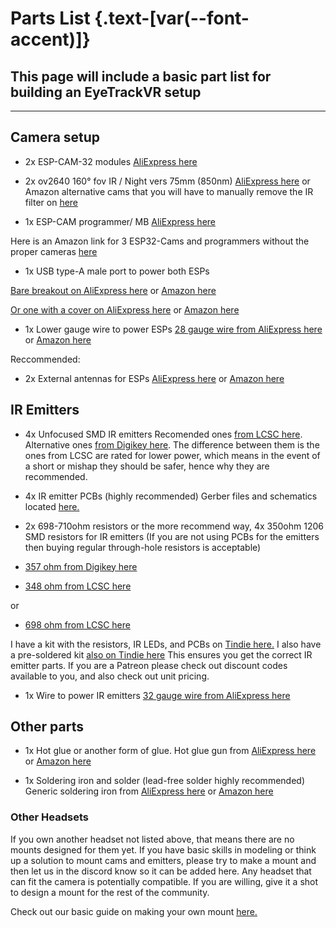 <script setup>
import Alerts from '../../vue/alerts/Alerts.vue'
import { alerts } from '../../static/alerts'
</script>

# Parts List {.text-[var(--font-accent)]}

<Alerts :options="alerts.parts_list_one">
    <template v-slot:content>
        <p>
           Please note that no hardware has been fully set in stone, all purchases are at your loss if hardware changes.
        </p>
    </template>
</Alerts>

## This page will include a basic part list for building an EyeTrackVR setup

<Alerts :options="alerts.parts_list_two">
    <template v-slot:content>
        <p>
           It is recommended to source main parts from AliExpress as it is much cheaper.
        </p>
    </template>
</Alerts>

---

<Alerts :options="alerts.parts_list_three">
    <template v-slot:content>
        <p>
           It is good practice to buy more than needed in some cases, namely programmers and ESPs, this reduces the risk of a DOA (dead on arrival) causing a delay.
        </p>
    </template>
</Alerts>

## Camera setup

- 2x ESP-CAM-32 modules [AliExpress here](https://a.aliexpress.com/_mKjL9Cq)

- 2x ov2640 160° fov IR / Night vers 75mm (850nm) [AliExpress here](https://a.aliexpress.com/_mrNbZww) or Amazon alternative cams that you will have to manually remove the IR filter on [here](https://www.amazon.com/Camera-Aideepen-Wide-Angle-Megapixel-Support/dp/B09XXPX4SP/)

- 1x ESP-CAM programmer/ MB [AliExpress here](https://a.aliexpress.com/_mPaPgPu)

Here is an Amazon link for 3 ESP32-Cams and programmers without the proper cameras [here](https://www.amazon.com/ESP32-CAM-ESP32-CAM-MB-Development-Compatible-Raspberry/dp/B097H2KLCH)

- 1x USB type-A male port to power both ESPs

[Bare breakout on AliExpress here](https://www.aliexpress.com/item/2255801092919590.html) or [Amazon here](https://www.amazon.com/10Gtek-DIP-Breakout-Adapter-2-54mm/dp/B09LC8WQCD/)

[Or one with a cover on AliExpress here](https://www.aliexpress.com/item/2251832820552545.html) or [Amazon here](https://www.amazon.com/Pigtail-Extension-Cables-Connector-Replacement/dp/B09ZQNJ2DJ/)

- 1x Lower gauge wire to power ESPs
[28 gauge wire from AliExpress here](https://a.aliexpress.com/_mK72cy6) or [Amazon here](https://www.amazon.com/Fermerry-Silicone-Stranded-Copper-Electrical/dp/B089CTT5X1/)

Reccommended:

- 2x External antennas for ESPs [AliExpress here](https://www.aliexpress.com/item/2255800868378357.html) or [Amazon here](https://www.amazon.com/gp/product/B09K3ZPY5Z/)

## IR Emitters

- 4x Unfocused SMD IR emitters
Recomended ones [from LCSC here](https://www.lcsc.com/product-detail/Infrared-IR-LEDs_XINGLIGHT-XL-3216HIRC-850_C965891.html).
Alternative ones [from Digikey here](https://www.digikey.com/en/products/detail/inolux/IN-P32ZTIR/10384796). The difference between them is the ones from LCSC are rated for lower power, which means in the event of a short or mishap they should be safer, hence why they are recommended.
<Alerts :options="alerts.parts_list_four">
    <template v-slot:content>
        <p>
           The smaller ones can not be soldered at temps above 245C or they will burn. Low temp solder is recommended.
        </p>
    </template>
</Alerts>

<Alerts :options="alerts.parts_list_five">
    <template v-slot:content>
        <p>
           <text class="font-bold">DO NOT BUY FOCUSED ONES!</text>
           <br>
           If they look like something you would find in a TV remote, do not use them. If you aren't exactly sure what you are doing, buy them from the LCSC or Digikey link.
        </p>
    </template>
</Alerts>

- 4x IR emitter PCBs (highly recommended) Gerber files and schematics located [here.](https://github.com/RedHawk989/EyeTrackVR-Hardware/tree/main/IR%20Emmitter)

- 2x 698-710ohm resistors or the more recommend way, 4x 350ohm 1206 SMD resistors for IR emitters (If you are not using PCBs for the emitters then buying regular  through-hole resistors is acceptable)
  
- [357 ohm from Digikey here](https://www.digikey.com/en/products/detail/stackpole-electronics-inc/RMCF1206FT357R/1759919)
- [348 ohm from LCSC here](https://lcsc.com/product-detail/Chip-Resistor-Surface-Mount_BOURNS-CR1206-FX-3480ELF_C205328.html)

or

- [698 ohm from LCSC here](https://lcsc.com/product-detail/Chip-Resistor-Surface-Mount_FOJAN-FRC1206F6980TS_C2933749.html)

I have a kit with the resistors, IR LEDs, and PCBs on [Tindie here.](https://www.tindie.com/products/eyetrackvr/eyetrackvr-pcbs-components-kit/)
I also have a pre-soldered kit [also on Tindie here](https://www.tindie.com/products/eyetrackvr/assembled-eyetrackvr-ir-led-kit/)
This ensures you get the correct IR emitter parts.
If you are a Patreon please check out discount codes available to you, and also check out unit pricing.

- 1x Wire to power IR emitters
[32 gauge wire from AliExpress here](https://a.aliexpress.com/_mK72cy6)

## Other parts

- 1x Hot glue or another form of glue. Hot glue gun from [AliExpress here](https://www.aliexpress.com/item/3256803968572059.html) or [Amazon here](https://www.amazon.com/Assark-Sticks-School-Repairs-20W/dp/B09FYWQ44L/)

- 1x Soldering iron and solder (lead-free solder highly recommended) Generic soldering iron from [AliExpress here](https://www.aliexpress.com/item/3256801448141079.html) or [Amazon here](https://www.amazon.com/Liouhoum-Auto-Sleep-Adjustable-Temperature-Thermostatic/dp/B08PZBPXLZ/ref=sr_1_9)

<PartsList />

### Other Headsets

If you own another headset not listed above, that means there are no mounts designed for them yet. If you have basic skills in modeling or think up a solution to mount cams and emitters, please try to make a mount and then let us in the discord know so it can be added here. Any headset that can fit the camera is potentially compatible. If you are willing, give it a shot to design a mount for the rest of the community.

Check out our basic guide on making your own mount [here.](https://docs.eyetrackvr.dev/creating_your_own_camera_mount/)

<Alerts :options="alerts.parts_list_six">
    <template v-slot:content>
        <p>
           If you have a headset mount that is not listed above, please let us know in the discord so it can be added here.
        </p>
    </template>
</Alerts>
